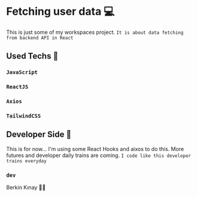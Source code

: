 # Fetching user data 💻
This is just some of my workspaces project. `It is about data fetching from backend API in React`

## Used Techs 🥰

### `JavaScript`
### `ReactJS`
### `Axios`
### `TailwindCSS`

## Developer Side 💫
This is for now... I'm using some React Hooks and aixos to do this. More futures and developer daily trains are coming.
`I code like this developer trains everyday`

### `dev`
Berkin Kınay 👨‍💻
